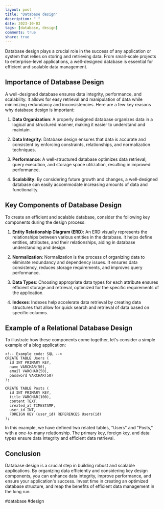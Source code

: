 ```yaml
---
layout: post
title: "Database design"
description: " "
date: 2023-10-03
tags: [database, design]
comments: true
share: true
---
```


Database design plays a crucial role in the success of any application or system that relies on storing and retrieving data. From small-scale projects to enterprise-level applications, a well-designed database is essential for efficient and scalable data management.

## Importance of Database Design

A well-designed database ensures data integrity, performance, and scalability. It allows for easy retrieval and manipulation of data while minimizing redundancy and inconsistencies. Here are a few key reasons why database design is important:

1. **Data Organization**: A properly designed database organizes data in a logical and structured manner, making it easier to understand and maintain.

2. **Data Integrity**: Database design ensures that data is accurate and consistent by enforcing constraints, relationships, and normalization techniques.

3. **Performance**: A well-structured database optimizes data retrieval, query execution, and storage space utilization, resulting in improved performance.

4. **Scalability**: By considering future growth and changes, a well-designed database can easily accommodate increasing amounts of data and functionality.

## Key Components of Database Design

To create an efficient and scalable database, consider the following key components during the design process:

1. **Entity Relationship Diagram (ERD)**: An ERD visually represents the relationships between various entities in the database. It helps define entities, attributes, and their relationships, aiding in database understanding and design.

2. **Normalization**: Normalization is the process of organizing data to eliminate redundancy and dependency issues. It ensures data consistency, reduces storage requirements, and improves query performance.

3. **Data Types**: Choosing appropriate data types for each attribute ensures efficient storage and retrieval, optimized for the specific requirements of the application.

4. **Indexes**: Indexes help accelerate data retrieval by creating data structures that allow for quick search and retrieval of data based on specific columns.

## Example of a Relational Database Design

To illustrate how these components come together, let's consider a simple example of a blog application:

```
<!-- Example code: SQL -->
CREATE TABLE Users (
  id INT PRIMARY KEY,
  name VARCHAR(50),
  email VARCHAR(50),
  password VARCHAR(50)
);

CREATE TABLE Posts (
  id INT PRIMARY KEY,
  title VARCHAR(100),
  content TEXT,
  created_at TIMESTAMP,
  user_id INT,
  FOREIGN KEY (user_id) REFERENCES Users(id)
);
```

In this example, we have defined two related tables, "Users" and "Posts," with a one-to-many relationship. The primary key, foreign key, and data types ensure data integrity and efficient data retrieval.

## Conclusion

Database design is a crucial step in building robust and scalable applications. By organizing data efficiently and considering key design components, you can enhance data integrity, improve performance, and ensure your application's success. Invest time in creating an optimized database structure, and reap the benefits of efficient data management in the long run.

#database #design